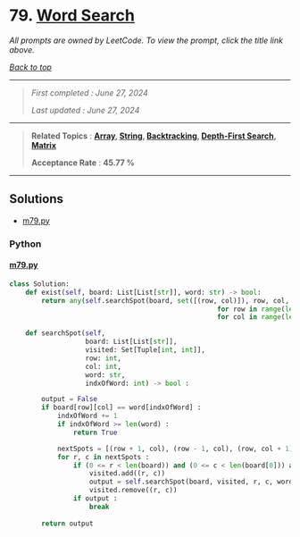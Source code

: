 # 79. [Word Search](<https://leetcode.com/problems/word-search>)

*All prompts are owned by LeetCode. To view the prompt, click the title link above.*

*[Back to top](<../README.md>)*

------

> *First completed : June 27, 2024*
>
> *Last updated : June 27, 2024*

------

> **Related Topics** : **[Array](<by_topic/Array.md>), [String](<by_topic/String.md>), [Backtracking](<by_topic/Backtracking.md>), [Depth-First Search](<by_topic/Depth-First Search.md>), [Matrix](<by_topic/Matrix.md>)**
>
> **Acceptance Rate** : **45.77 %**

------

## Solutions

- [m79.py](<../my-submissions/m79.py>)
### Python
#### [m79.py](<../my-submissions/m79.py>)
```Python
class Solution:
    def exist(self, board: List[List[str]], word: str) -> bool:
        return any(self.searchSpot(board, set([(row, col)]), row, col, word, 0) 
                                                    for row in range(len(board)) 
                                                    for col in range(len(board[0])))

    def searchSpot(self, 
                   board: List[List[str]], 
                   visited: Set[Tuple[int, int]],
                   row: int,
                   col: int,
                   word: str, 
                   indxOfWord: int) -> bool :

        output = False
        if board[row][col] == word[indxOfWord] :
            indxOfWord += 1
            if indxOfWord >= len(word) :
                return True

            nextSpots = [(row + 1, col), (row - 1, col), (row, col + 1), (row, col - 1)]
            for r, c in nextSpots :
                if (0 <= r < len(board)) and (0 <= c < len(board[0])) and (r,c) not in visited :
                    visited.add((r, c))
                    output = self.searchSpot(board, visited, r, c, word, indxOfWord)
                    visited.remove((r, c))
                if output :
                    break
        
        return output
```

